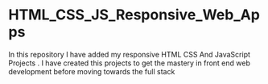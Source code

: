 # HTML_CSS_JS_Responsive_Web_Apps
In this repository I have added my responsive HTML CSS And JavaScript Projects . I have created this projects to get the mastery in front end web development before moving towards the full stack 
